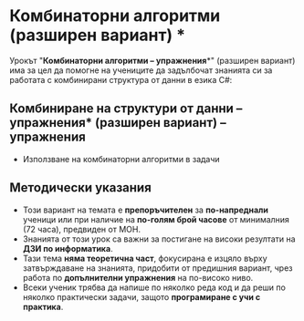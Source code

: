 # Комбинаторни алгоритми (разширен вариант) *

Урокът "**Комбинаторни алгоритми – упражнения***" (разширен вариант) има за цел да помогне на учениците да задълбочат знанията си за работата с комбинирани структура от данни в езика C#:

## Комбиниране на структури от данни – упражнения* (разширен вариант) – упражнения
  - Използване на комбинаторни алгоритми в задачи 

## Методически указания
  - Този вариант на темата е **препоръчителен** за **по-напреднали** ученици или при наличие на **по-голям брой часове** от минималния (72 часа), предвиден от МОН.
  - Знанията от този урок са важни за постигане на високи резултати на **ДЗИ по информатика**.
  - Тази тема **няма теоретична част**, фокусирана е изцяло върху затвърждаване на знанията, придобити от предишния вариант, чрез работа по **допълнителни упражнения** на по-високо ниво.
  - Всеки ученик трябва да напише по няколко реда код и да реши по няколко практически задачи, защото **програмиране с учи с практика**.